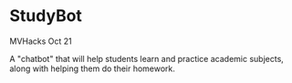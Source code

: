 # StudyBot
MVHacks Oct 21

A "chatbot" that will help students learn and practice academic subjects, along with helping them do their homework.
